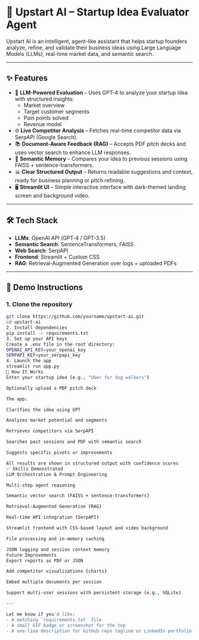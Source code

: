 # 🚀 Upstart AI – Startup Idea Evaluator Agent

Upstart AI is an intelligent, agent-like assistant that helps startup founders analyze, refine, and validate their business ideas using Large Language Models (LLMs), real-time market data, and semantic search.

---

## ✨ Features

- 🧠 **LLM-Powered Evaluation** – Uses GPT-4 to analyze your startup idea with structured insights:
  - Market overview
  - Target customer segments
  - Pain points solved
  - Revenue model
- 🌐 **Live Competitor Analysis** – Fetches real-time competitor data via SerpAPI (Google Search).
- 📚 **Document-Aware Feedback (RAG)** – Accepts PDF pitch decks and uses vector search to enhance LLM responses.
- 🧠 **Semantic Memory** – Compares your idea to previous sessions using FAISS + sentence-transformers.
- 📊 **Clear Structured Output** – Returns readable suggestions and context, ready for business planning or pitch refining.
- 🖥 **Streamlit UI** – Simple interactive interface with dark-themed landing screen and background video.

---

## 🛠 Tech Stack

- **LLMs**: OpenAI API (GPT-4 / GPT-3.5)
- **Semantic Search**: SentenceTransformers, FAISS
- **Web Search**: SerpAPI
- **Frontend**: Streamlit + Custom CSS
- **RAG**: Retrieval-Augmented Generation over logs + uploaded PDFs

---

## 🧪 Demo Instructions

### 1. Clone the repository

```bash
git clone https://github.com/yourname/upstart-ai.git
cd upstart-ai
2. Install dependencies
pip install -r requirements.txt
3. Set up your API keys
Create a .env file in the root directory:
OPENAI_API_KEY=your_openai_key
SERPAPI_KEY=your_serpapi_key
4. Launch the app
streamlit run app.py
🔄 How It Works
Enter your startup idea (e.g., "Uber for dog walkers")

Optionally upload a PDF pitch deck

The app:

Clarifies the idea using GPT

Analyzes market potential and segments

Retrieves competitors via SerpAPI

Searches past sessions and PDF with semantic search

Suggests specific pivots or improvements

All results are shown in structured output with confidence scores
✅ Skills Demonstrated
LLM Orchestration & Prompt Engineering

Multi-step agent reasoning

Semantic vector search (FAISS + sentence-transformers)

Retrieval-Augmented Generation (RAG)

Real-time API integration (SerpAPI)

Streamlit frontend with CSS-based layout and video background

File processing and in-memory caching

JSON logging and session context memory
Future Improvements
Export reports as PDF or JSON

Add competitor visualizations (charts)

Embed multiple documents per session

Support multi-user sessions with persistent storage (e.g., SQLite)

---

Let me know if you'd like:
- A matching `requirements.txt` file
- A small GIF badge or screenshot for the top
- A one-line description for GitHub repo tagline or LinkedIn portfolio
